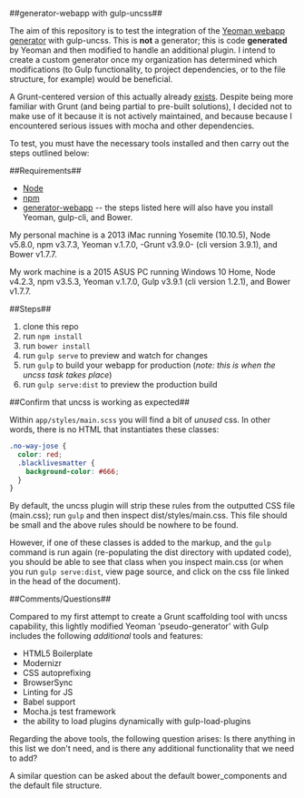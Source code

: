 ##generator-webapp with gulp-uncss##

The aim of this repository is to test the integration of the [Yeoman webapp generator](https://github.com/yeoman/generator-webapp) with gulp-uncss. This is **not** a generator; this is code **generated** by Yeoman and then modified to handle an additional plugin. I intend to create a custom generator once my organization has determined which modifications (to Gulp functionality, to project dependencies, or to the file structure, for example) would be beneficial.

A Grunt-centered version of this actually already [exists](https://github.com/addyosmani/generator-webapp-uncss). Despite being more familiar with Grunt (and being partial to pre-built solutions), I decided not to make use of it because it is not actively maintained, and because because I encountered serious issues with mocha and other dependencies.

To test, you must have the necessary tools installed and then carry out the steps outlined below:

##Requirements##

* [Node](https://nodejs.org/en/)
* [npm](https://www.npmjs.com/)
* [generator-webapp](https://github.com/yeoman/generator-webapp) -- the steps listed here will also have you install Yeoman, gulp-cli, and Bower.

My personal machine is a 2013 iMac running Yosemite (10.10.5), Node v5.8.0, npm v3.7.3, Yeoman v.1.7.0, -Grunt v3.9.0- (cli version 3.9.1), and Bower v1.7.7.

My work machine is a 2015 ASUS PC running Windows 10 Home, Node v4.2.3, npm v3.5.3, Yeoman v.1.7.0, Gulp v3.9.1 (cli version 1.2.1), and Bower v1.7.7.

##Steps##

1. clone this repo
2. run `npm install`
3. run `bower install`
4. run `gulp serve` to preview and watch for changes
5. run `gulp` to build your webapp for production (*note: this is when the uncss task takes place*)
6. run `gulp serve:dist` to preview the production build

##Confirm that uncss is working as expected##

Within `app/styles/main.scss` you will find a bit of *unused* css. In other words, there is no HTML that instantiates these classes:

```scss
.no-way-jose {
  color: red;
  .blacklivesmatter {
    background-color: #666;
  }
}
```

By default, the uncss plugin will strip these rules from the outputted CSS file (main.css); run `gulp` and then inspect dist/styles/main.css. This file should be small and the above rules should be nowhere to be found.

However, if one of these classes is added to the markup, and the `gulp` command is run again (re-populating the dist directory with updated code), you should be able to see that class when you inspect main.css (or when you run `gulp serve:dist`, view page source, and click on the css file linked in the head of the document).

##Comments/Questions##

Compared to my first attempt to create a Grunt scaffolding tool with uncss capability, this lightly modified Yeoman 'pseudo-generator' with Gulp includes the following *additional* tools and features:

* HTML5 Boilerplate
* Modernizr
* CSS autoprefixing
* BrowserSync
* Linting for JS
* Babel support
* Mocha.js test framework
* the ability to load plugins dynamically with gulp-load-plugins

Regarding the above tools, the following question arises: Is there anything in this list we don't need, and is there any additional functionality that we need to add?

A similar question can be asked about the default bower_components and the default file structure.
